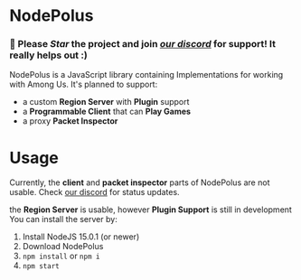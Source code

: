 # NodePolus

### 🌟 Please *Star* the project and join *[our discord](https://discord.gg/Jpg4sWqeYH)* for support! It really helps out :)

NodePolus is a JavaScript library containing Implementations for working with Among Us. It's planned to support:

- a custom **Region Server** with **Plugin** support
- a **Programmable Client** that can **Play Games**
- a proxy **Packet Inspector**

# Usage

Currently, the **client** and **packet inspector** parts of NodePolus are not usable. Check [our discord](https://discord.gg/Jpg4sWqeYH) for status updates.

the **Region Server** is usable, however **Plugin Support** is still in development
You can install the server by:
1. Install NodeJS 15.0.1 (or newer)
2. Download NodePolus
3. `npm install` or `npm i`
4. `npm start`
